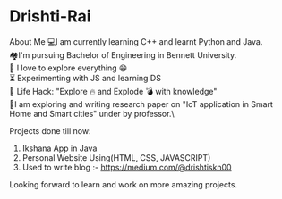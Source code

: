 # Drishti-Rai
About Me
 💻I am currently learning C++ and learnt Python and Java.\
🏘I'm pursuing Bachelor of Engineering in Bennett University.\
🔭 I love to explore everything 😁\
⏳ Experimenting with JS and learning DS\
🎯 Life Hack: "Explore 🔥 and Explode 💣 with knowledge"\
📝I am exploring and writing research paper on "IoT application in Smart Home and Smart cities" under by professor.\



Projects done till now:
1. Ikshana App in Java
2. Personal Website Using(HTML, CSS, JAVASCRIPT)
3. Used to write blog :- https://medium.com/@drishtiskn00

Looking forward to learn and work on more amazing projects.


